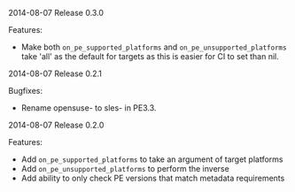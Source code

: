 2014-08-07 Release 0.3.0

Features:
- Make both `on_pe_supported_platforms` and `on_pe_unsupported_platforms` take
  'all' as the default for targets as this is easier for CI to set than nil.

2014-08-07 Release 0.2.1

Bugfixes:
- Rename opensuse- to sles- in PE3.3.

2014-08-07 Release 0.2.0

Features:
- Add `on_pe_supported_platforms` to take an argument of target platforms
- Add `on_pe_unsupported_platforms` to perform the inverse
- Add ability to only check PE versions that match metadata requirements
